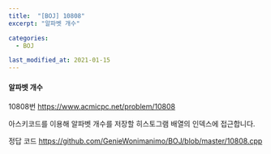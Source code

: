 ```yaml
---
title:  "[BOJ] 10808"
excerpt: "알파벳 개수"

categories:
  - BOJ

last_modified_at: 2021-01-15
---
```


#### 알파벳 개수

10808번 <https://www.acmicpc.net/problem/10808>

아스키코드를 이용해 알파벳 개수를 저장할 히스토그램 배열의 인덱스에 접근합니다.

정답 코드 <https://github.com/GenieWonimanimo/BOJ/blob/master/10808.cpp>